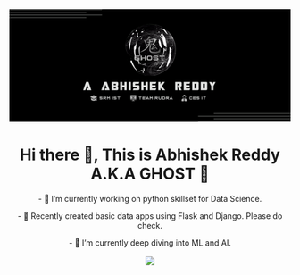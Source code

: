 <!-- <div style="background-color: black;" align = "center"> -->
<div align='center'>
    <img src = 'https://raw.githubusercontent.com/AAbhishekReddy/AAbhishekReddy/master/images/ezgif.com-gif-maker%20(1).gif' style='width: 1000px;'>
</div>

<h1 align="center"> Hi there 👋, This is Abhishek Reddy A.K.A GHOST 👻</h1>

<p align="center">
- 🔭 I’m currently working on python skillset for Data Science.
</p>
<p align="center">
- 😬 Recently created basic data apps using Flask and Django. Please do check.
</p>
<p align="center">
- 🌱 I’m currently deep diving into ML and AI.
</p>

<p align="center"> <img align="center" src = "https://github-readme-stats.vercel.app/api?username=AAbhishekReddy&show_icons=true&theme=algolia"> </p>
